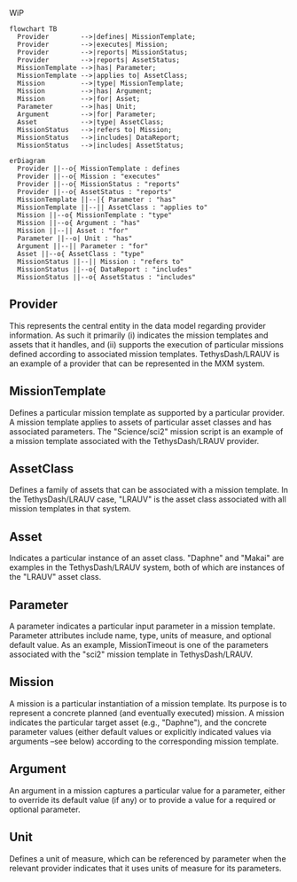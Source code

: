 [//]: # (hmm mermaid's erDiagram is not very nice)

WiP

```mermaid
flowchart TB
  Provider        -->|defines| MissionTemplate;
  Provider        -->|executes| Mission;
  Provider        -->|reports| MissionStatus;
  Provider        -->|reports| AssetStatus;
  MissionTemplate -->|has| Parameter;
  MissionTemplate -->|applies to| AssetClass;
  Mission         -->|type| MissionTemplate;
  Mission         -->|has| Argument;
  Mission         -->|for| Asset;
  Parameter       -->|has| Unit;
  Argument        -->|for| Parameter;
  Asset           -->|type| AssetClass;
  MissionStatus   -->|refers to| Mission;
  MissionStatus   -->|includes| DataReport;
  MissionStatus   -->|includes| AssetStatus;
```

```mermaid
erDiagram
  Provider ||--o{ MissionTemplate : defines
  Provider ||--o{ Mission : "executes"
  Provider ||--o{ MissionStatus : "reports"
  Provider ||--o{ AssetStatus : "reports"
  MissionTemplate ||--|{ Parameter : "has"
  MissionTemplate ||--|| AssetClass : "applies to"
  Mission ||--o{ MissionTemplate : "type"
  Mission ||--o{ Argument : "has"
  Mission ||--|| Asset : "for"
  Parameter ||--o| Unit : "has"
  Argument ||--|| Parameter : "for"
  Asset ||--o{ AssetClass : "type"
  MissionStatus ||--|| Mission : "refers to"
  MissionStatus ||--o{ DataReport : "includes"
  MissionStatus ||--o{ AssetStatus : "includes"
```

## Provider

This represents the central entity in the data model regarding provider information. As such it primarily (i) indicates
the mission templates and assets that it handles, and (ii) supports the execution of particular missions defined
according to associated mission templates. TethysDash/LRAUV is an example of a provider that can be
represented in the MXM system.

## MissionTemplate

Defines a particular mission template as supported by a particular provider. A mission template applies to assets of
particular asset classes and has associated parameters. The "Science/sci2" mission script is an example of a mission
template associated with the TethysDash/LRAUV provider.

## AssetClass

Defines a family of assets that can be associated with a mission template. In the TethysDash/LRAUV case, "LRAUV" is the
asset class associated with all mission templates in that system.

## Asset

Indicates a particular instance of an asset class. "Daphne" and "Makai" are examples in the TethysDash/LRAUV system,
both of which are instances of the "LRAUV" asset class.

## Parameter

A parameter indicates a particular input parameter in a mission template. Parameter attributes include name, type, units
of measure, and optional default value. As an example, MissionTimeout is one of the parameters associated with the
"sci2" mission template in TethysDash/LRAUV.

## Mission

A mission is a particular instantiation of a mission template. Its purpose is to represent a concrete planned (and
eventually executed) mission. A mission indicates the particular target asset (e.g., "Daphne"), and the concrete
parameter values (either default values or explicitly indicated values via arguments –see below) according to the
corresponding mission template.

## Argument

An argument in a mission captures a particular value for a parameter, either to override its default value (if any) or
to provide a value for a required or optional parameter.

## Unit

Defines a unit of measure, which can be referenced by parameter when the relevant provider indicates that
it uses units of measure for its parameters.
